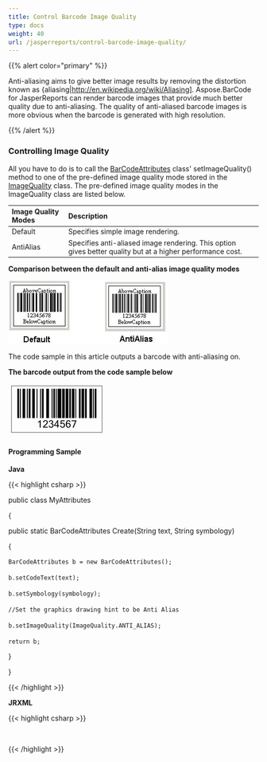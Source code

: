```yaml
---
title: Control Barcode Image Quality
type: docs
weight: 40
url: /jasperreports/control-barcode-image-quality/
---
```


{{% alert color="primary" %}} 

Anti-aliasing aims to give better image results by removing the distortion known as {aliasing|http://en.wikipedia.org/wiki/Aliasing]. Aspose.BarCode for JasperReports can render barcode images that provide much better quality due to anti-aliasing. The quality of anti-aliased barcode images is more obvious when the barcode is generated with high resolution.

{{% /alert %}} 
### **Controlling Image Quality**
All you have to do is to call the [BarCodeAttributes]() class' setImageQuality() method to one of the pre-defined image quality mode stored in the [ImageQuality]() class. The pre-defined image quality modes in the ImageQuality class are listed below.

|**Image Quality Modes** |**Description** |
| :- | :- |
|Default |Specifies simple image rendering. |
|AntiAlias |Specifies anti-aliased image rendering. This option gives better quality but at a higher performance cost. |
**Comparison between the default and anti-alias image quality modes** 

![todo:image_alt_text](control-barcode-image-quality_1.png)




The code sample in this article outputs a barcode with anti-aliasing on.

**The barcode output from the code sample below** 

![todo:image_alt_text](control-barcode-image-quality_2.png)



#### **Programming Sample**
**Java**

{{< highlight csharp >}}

 public class MyAttributes

{

  public static BarCodeAttributes Create(String text, String symbology)

  {

    BarCodeAttributes b = new BarCodeAttributes();

    b.setCodeText(text);

    b.setSymbology(symbology);

    //Set the graphics drawing hint to be Anti Alias

    b.setImageQuality(ImageQuality.ANTI_ALIAS);

    return b;

  }

}



{{< /highlight >}}

**JRXML**

{{< highlight csharp >}}

 <image hAlign="Center">

<reportElement x="0" y="600" width="500" height="250" />

<imageExpression class="net.sf.jasperreports.engine.JRRenderable">

  <![CDATA[new com.aspose.barcode.jr.BarCodeRenderer(MyAttributes.Create(

   "12345678", "Code128")

  )]]>

</imageExpression>

</image>



{{< /highlight >}}
